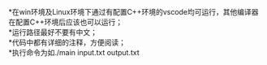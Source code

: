 *在win环境及Linux环境下通过有配置C++环境的vscode均可运行，其他编译器在配置C++环境后应该也可以运行；  
*运行路径最好不要有中文；  
*代码中都有详细的注释，方便阅读；  
*执行命令为如./main input.txt output.txt   
